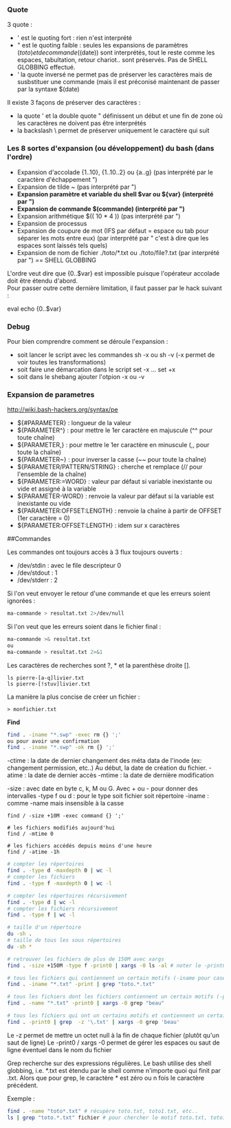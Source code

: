 ### Quote

3 quote : 
- ' est le quoting fort : rien n'est interprété
- " est le quoting faible : seules les expansions de paramètres ($toto) et de commande ($(date)) sont interprétés, tout le reste comme les espaces, tabultation, retour chariot.. sont préservés. Pas de SHELL GLOBBING effectué.
- ‘ la quote inversé ne permet pas de préserver les caractères mais de susbstituer une commande (mais il est préconisé maintenant de passer par la syntaxe $(date)

Il existe 3 façons de préserver des caractères : 
- la quote ' et la double quote " définissent un début et une fin de zone où les caractères ne doivent pas être interprétés
- la backslash \ permet de préserver uniquement le caractère qui suit

### Les 8 sortes d'expansion (ou développement) du bash (dans l'ordre)

- Expansion d'accolade {1..10}, {1..10..2} ou {a..g} (pas interprété par le caractère d'échappement ")
- Expansion de tilde ~ (pas interprété par ")
- **Expansion paramètre et variable du shell $var ou ${var} (interprété par ")**
- **Expansion de commande $(commande) (interprété par ")**
- Expansion arithmétique $(( 10 * 4 )) (pas interprété par ")
- Expansion de processus
- Expansion de coupure de mot (IFS par défaut = espace ou tab pour séparer les mots entre eux) (par interprété par " c'est à dire que les espaces sont laissés tels quels)
- Expansion de nom de fichier ./toto/*.txt ou ./toto/file?.txt (par interprété par ") == SHELL GLOBBING

L'ordre veut dire que {0..$var} est impossible puisque l'opérateur accolade doit être étendu d'abord.  
Pour passer outre cette dernière limitation, il faut passer par le hack suivant : 

 eval echo {0..$var}

### Debug

Pour bien comprendre comment se déroule l'expansion : 
- soit lancer le script avec les commandes sh -x ou sh -v (-x permet de voir toutes les transformations)
- soit faire une démarcation dans le script set -x ... set +x
- soit dans le shebang ajouter l'otpion -x ou -v

### Expansion de parametres 

http://wiki.bash-hackers.org/syntax/pe

- ${#PARAMETER} : longueur de la valeur
- ${PARAMETER^} : pour mettre le 1er caractère en majuscule (^^ pour toute chaîne)
- ${PARAMETER,} : pour mettre le 1er caractère en minuscule (,, pour toute la chaîne)
- ${PARAMETER~} : pour inverser la casse (~~ pour toute la chaîne)
- ${PARAMETER/PATTERN/STRING} : cherche et remplace (// pour l'ensemble de la chaîne)
- ${PARAMETER:=WORD} : valeur par défaut si variable inexistante ou vide et assigné à la variable
- ${PARAMETER-WORD} : renvoie la valeur par défaut si la variable est inexistante ou vide
- ${PARAMETER:OFFSET:LENGTH} : renvoie la chaîne à partir de OFFSET (1er caractère = 0)
- ${PARAMETER:OFFSET:LENGTH} : idem sur x caractères

 

##Commandes

Les commandes ont toujours accès à 3 flux toujours ouverts : 
- /dev/stdin : avec le file descripteur 0
- /dev/stdout : 1
- /dev/stderr : 2

Si l'on veut envoyer le retour d'une commande et que les erreurs soient ignorées : 

  ````sh
  ma-commande > resultat.txt 2>/dev/null
  ````

Si l'on veut que les erreurs soient dans le fichier final : 
  
  ````sh
  ma-commande >& resultat.txt
  ou 
  ma-commande > resultat.txt 2>&1
  ````

Les caractères de recherches sont ?, * et la parenthèse droite []. 
  ````
  ls pierre-[a-q]livier.txt
  ls pierre-[!stuv]livier.txt
  ````
La manière la plus concise de créer un fichier :
  ````
  > monfichier.txt
  ````


  
**Find**

  ````sh
  find . -iname "*.swp" -exec rm {} ';'
  ou pour avoir une confirmation
  find . -iname "*.swp" -ok rm {} ';' 
  ````
-ctime : la date de dernier changement des méta data de l'inode (ex: changement permission, etc..) Au début, la date de création du fichier. 
-atime : la date de dernier accès
-mtime : la date de dernière modification

-size : avec date en byte c, k, M ou G. Avec + ou - pour donner des intervalles
-type f ou d : pour le type soit fichier soit répertoire
-iname : comme -name mais insensible à la casse

  ````
  find / -size +10M -exec command {} ';'
  
  # les fichiers modifiés aujourd'hui
  find / -mtime 0
  
  # les fichiers accédés depuis moins d'une heure
  find / -atime -1h
  ````

 ````sh
 # compter les répertoires
 find . -type d -maxdepth 0 | wc -l
 # compter les fichiers 
 find . -type f -maxdepth 0 | wc -l

 # compter les répertoires récursivement 
 find . -type d | wc -l
 # compter les fichiers récursivement
 find . -type f | wc -l
 
 # taille d'un répertoire 
 du -sh . 
 # taille de tous les sous répertoires 
 du -sh *
 
 # retrouver les fichiers de plus de 150M avec xargs
 find . -size +150M -type f -print0 | xargs -0 ls -al # noter le -print0 et le -0 permettant d'éviter les pb avec les fichiers ayant un caractère quote
 
 # tous les fichiers qui contiennent un certain motifs (-iname pour case insensitive)
 find . -iname "*.txt" -print | grep "toto.*.txt"
 
 # tous les fichiers dont les fichiers contiennent un certain motifs (-print0 et xargs -0 permettent de gérer les espaces dans les noms de fichier
 find . -name "*.txt" -print0 | xargs -0 grep "beau"
 
 # tous les fichiers qui ont un certains motifs et contiennent un certain motif
 find . -print0 | grep  -z '\.txt' | xargs -0 grep 'beau'
 ````
Le -z permet de mettre un octet null à la fin de chaque fichier (plutôt qu'un saut de ligne)
Le -print0 / xargs -0 permet de gérer les espaces ou saut de ligne éventuel dans le nom du fichier

Grep recherche sur des expressions régulières. 
Le bash utilise des shell globbing, i.e. *.txt est étendu par le shell comme n'importe quoi qui finit par .txt. 
Alors que pour grep, le caractère * est zéro ou n fois le caractère précédent. 

Exemple : 

````sh
find . -name "toto*.txt" # récupère toto.txt, toto1.txt, etc..
ls | grep "toto.*.txt" fichier # pour chercher le motif toto.txt, toto1.txt dans le fichier
````

